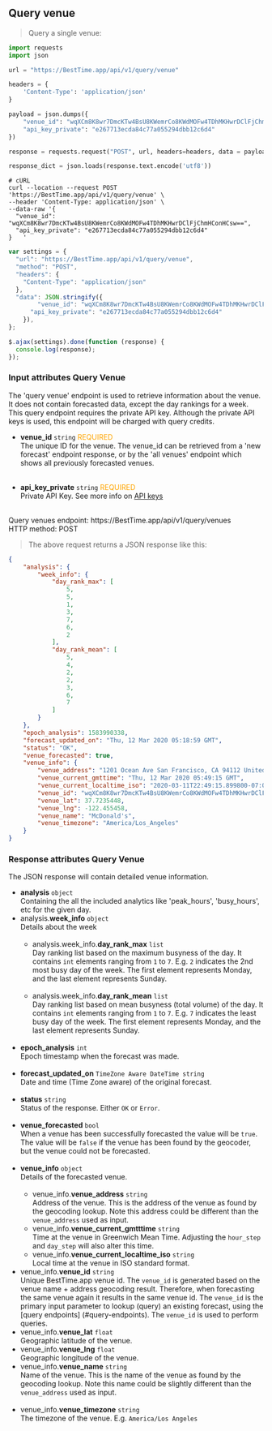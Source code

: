 ## Query venue

> Query a single venue:

```python
import requests
import json

url = "https://BestTime.app/api/v1/query/venue"

headers = {
    'Content-Type': 'application/json'
}

payload = json.dumps({
  	"venue_id": "wqXCm8K8wr7DmcKTw4BsU8KWemrCo8KWdMOFw4TDhMKHwrDClFjChmHConHCsw==",
    "api_key_private": "e267713ecda84c77a055294dbb12c6d4"
})

response = requests.request("POST", url, headers=headers, data = payload)

response_dict = json.loads(response.text.encode('utf8'))
```

```shell
# cURL
curl --location --request POST 'https://BestTime.app/api/v1/query/venue' \
--header 'Content-Type: application/json' \
--data-raw '{
  "venue_id": "wqXCm8K8wr7DmcKTw4BsU8KWemrCo8KWdMOFw4TDhMKHwrDClFjChmHConHCsw==",
  "api_key_private": "e267713ecda84c77a055294dbb12c6d4"
}	'
```

```javascript
var settings = {
  "url": "https://BestTime.app/api/v1/query/venue",
  "method": "POST",
  "headers": {
    "Content-Type": "application/json"
  },
  "data": JSON.stringify({
    	"venue_id": "wqXCm8K8wr7DmcKTw4BsU8KWemrCo8KWdMOFw4TDhMKHwrDClFjChmHConHCsw==",
      "api_key_private": "e267713ecda84c77a055294dbb12c6d4"
    }),
};

$.ajax(settings).done(function (response) {
  console.log(response);
});
```

### Input attributes Query Venue

The 'query venue' endpoint is used to retrieve information about the venue. It does not contain forecasted data, except the day rankings for a week. This query endpoint requires the private API key. Although the private API keys is used, this endpoint will be charged with query credits.

- **venue_id** `string` <span style="color:orange">REQUIRED</span>  
 The unique ID for the venue. The venue_id can be retrieved from a 'new forecast' endpoint response, or by the 'all venues' endpoint which shows all previously forecasted venues.  
 &nbsp; 

- **api_key_private** `string` <span style="color:orange">REQUIRED</span>  
 Private API Key. See more info on [API keys](#api-keys)  
 &nbsp; 

<aside class="notice">
Query venues endpoint: https://BestTime.app/api/v1/query/venues
</aside>

<aside class="notice">
HTTP method: POST
</aside>


> The above request returns a JSON response like this:

```json
{
    "analysis": {
        "week_info": {
            "day_rank_max": [
                5,
                5,
                1,
                3,
                7,
                6,
                2
            ],
            "day_rank_mean": [
                5,
                4,
                2,
                2,
                3,
                6,
                7
            ]
        }
    },
    "epoch_analysis": 1583990338,
    "forecast_updated_on": "Thu, 12 Mar 2020 05:18:59 GMT",
    "status": "OK",
    "venue_forecasted": true,
    "venue_info": {
        "venue_address": "1201 Ocean Ave San Francisco, CA 94112 United States",
        "venue_current_gmttime": "Thu, 12 Mar 2020 05:49:15 GMT",
        "venue_current_localtime_iso": "2020-03-11T22:49:15.899800-07:00",
        "venue_id": "wqXCm8K8wr7DmcKTw4BsU8KWemrCo8KWdMOFw4TDhMKHwrDClFjChmHConHCsw==",
        "venue_lat": 37.7235448,
        "venue_lng": -122.455458,
        "venue_name": "McDonald's",
        "venue_timezone": "America/Los_Angeles"
    }
}
```


### Response attributes Query Venue
The JSON response will contain detailed venue information.

- **analysis** `object`  
 Containing the all the included analytics like 'peak_hours', 'busy_hours', etc for the given day. 
 - analysis.**week_info** `object`  
   Details about the week    
  &nbsp;
     - analysis.week_info.**day_rank_max** `list`  
       Day ranking list based on the maximum busyness of the day. It contains `int` elements ranging from `1` to `7`. E.g. `2` indicates the 2nd most busy day of the week. The first element represents Monday, and the last element represents Sunday.  
       &nbsp;
     - analysis.week_info.**day_rank_mean** `list`  
       Day ranking list based on mean busyness (total volume) of the day. It contains `int` elements ranging from `1` to `7`. E.g. `7` indicates the least busy day of the week. The first element represents Monday, and the last element represents Sunday.  
       &nbsp;
- **epoch_analysis** `int`  
 Epoch timestamp when the forecast was made.  
 &nbsp; 
- **forecast_updated_on** `TimeZone Aware DateTime string`  
 Date and time (Time Zone aware) of the original forecast.  
 &nbsp; 
- **status** `string`  
 Status of the response. Either `OK` or `Error`.  
 &nbsp; 
- **venue_forecasted** `bool`  
  When a venue has been successfully forecasted the value will be `true`. The value will be `false` if the venue has been found by the geocoder, but the venue could not be forecasted.  
 &nbsp; 
- **venue_info** `object`  
 Details of the forecasted venue.  
 &nbsp; 
  - venue_info.**venue_address** `string`  
   Address of the venue. This is the address of the venue as found by the geocoding lookup. Note this address could be different than the `venue_address` used as input.  
  - venue_info.**venue_current_gmtttime** `string`  
   Time at the venue in Greenwich Mean Time. Adjusting the `hour_step` and `day_step` will also alter this time.  
  - venue_info.**venue_current_localtime_iso** `string`  
   Local time at the venue in ISO standard format.
  &nbsp;
 - venue_info.**venue_id** `string`  
   Unique BestTime.app venue id. The `venue_id` is generated based on the venue name + address geocoding result. Therefore, when forecasting the same venue again it results in the same venue id. The `venue_id` is the primary input parameter to lookup (query) an existing forecast, using the [query endpoints] (#query-endpoints).
   The `venue_id` is used to perform queries.
  &nbsp;
 - venue_info.**venue_lat** `float`  
   Geographic latitude of the venue.
  &nbsp;
 - venue_info.**venue_lng** `float`  
   Geographic longitude of the venue.
  &nbsp;
  - venue_info.**venue_name** `string`  
   Name of the venue. This is the name of the venue as found by the geocoding lookup. Note this name could be slightly different than the `venue_address` used as input.  
  &nbsp;
 - venue_info.**venue_timezone** `string`  
   The timezone of the venue. E.g. `America/Los Angeles`  
  &nbsp;
